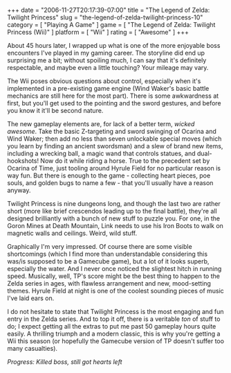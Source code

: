+++
date = "2006-11-27T20:17:39-07:00"
title = "The Legend of Zelda: Twilight Princess"
slug = "the-legend-of-zelda-twilight-princess-10"
category = [ "Playing A Game" ]
game = [ "The Legend of Zelda: Twilight Princess (Wii)" ]
platform = [ "Wii" ]
rating = [ "Awesome" ]
+++

About 45 hours later, I wrapped up what is one of the more enjoyable boss encounters I've played in my gaming career.  The storyline did end up surprising me a bit; without spoiling much, I can say that it's definitely respectable, and maybe even a little touching?  Your mileage may vary.

The Wii poses obvious questions about control, especially when it's implemented in a pre-existing game engine (Wind Waker's basic battle mechanics are still here for the most part).  There is some awkwardness at first, but you'll get used to the pointing and the sword gestures, and before you know it it'll be second nature.

The new gameplay elements are, for lack of a better term, <i>wicked awesome</i>.  Take the basic Z-targeting and sword swinging of Ocarina and Wind Waker; then add no less than seven unlockable special moves (which you learn by finding an ancient swordsman) and a slew of brand new items, including a wrecking ball, a magic wand that controls statues, and dual-hookshots!  Now do it while riding a horse.  True to the precedent set by Ocarina of Time, just tooling around Hyrule Field for no particular reason is way fun.  But there is enough to the game - collecting heart pieces, poe souls, and golden bugs to name a few - that you'll usually have a reason anyway.

Twilight Princess is nine dungeons long, and though the last two are rather short (more like brief crescendos leading up to the final battle), they're all designed brilliantly with a bunch of new stuff to puzzle you.  For one, in the Goron Mines at Death Mountain, Link needs to use his Iron Boots to walk on magnetic walls and ceilings.  Weird, wild stuff.

Graphically I'm very impressed.  Of course there are some visible shortcomings (which I find more than understandable considering this was/is supposed to be a Gamecube game), but a lot of it looks superb, especially the water.  And I never once noticed the slightest hitch in running speed.  Musically, well, TP's score might be the best thing to happen to the Zelda series in ages, with flawless arrangement and new, mood-setting themes.  Hyrule Field at night is one of the coolest sounding pieces of music I've laid ears on.

I do not hesitate to state that Twilight Princess is the most engaging and fun entry in the Zelda series.  And to top it off, there is a veritable <i>ton</i> of stuff to do; I expect getting all the extras to put me past 50 gameplay hours quite easily.  A thrilling triumph and a modern classic, this is why you're getting a Wii this season (or hopefully the Gamecube version of TP doesn't suffer too many casualties).

<i>Progress: Killed boss, still got hearts left</i>